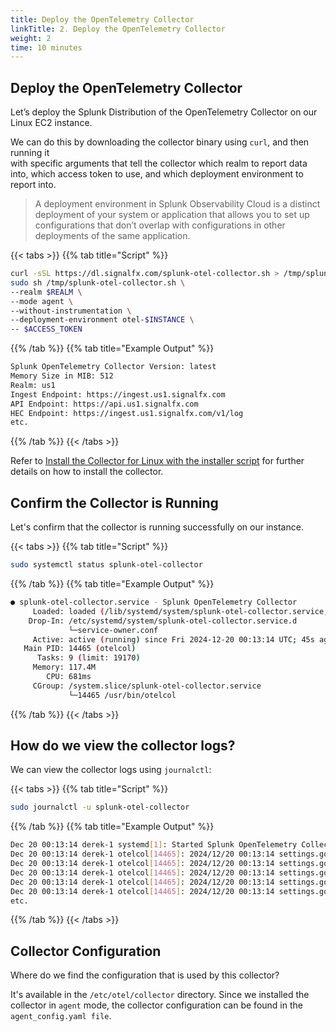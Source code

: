 ```yaml
---
title: Deploy the OpenTelemetry Collector
linkTitle: 2. Deploy the OpenTelemetry Collector
weight: 2
time: 10 minutes
---
```


## Deploy the OpenTelemetry Collector

Let’s deploy the Splunk Distribution of the OpenTelemetry Collector on our Linux EC2 instance. 

We can do this by downloading the collector binary using `curl`, and then running it  
with specific arguments that tell the collector which realm to report data into, which access 
token to use, and which deployment environment to report into. 

> A deployment environment in Splunk Observability Cloud is a distinct deployment of your system 
> or application that allows you to set up configurations that don’t overlap with configurations 
> in other deployments of the same application.

{{< tabs >}}
{{% tab title="Script" %}}

``` bash
curl -sSL https://dl.signalfx.com/splunk-otel-collector.sh > /tmp/splunk-otel-collector.sh; \
sudo sh /tmp/splunk-otel-collector.sh \
--realm $REALM \
--mode agent \
--without-instrumentation \
--deployment-environment otel-$INSTANCE \
-- $ACCESS_TOKEN
```

{{% /tab %}}
{{% tab title="Example Output" %}}

``` bash
Splunk OpenTelemetry Collector Version: latest
Memory Size in MIB: 512
Realm: us1
Ingest Endpoint: https://ingest.us1.signalfx.com
API Endpoint: https://api.us1.signalfx.com
HEC Endpoint: https://ingest.us1.signalfx.com/v1/log
etc. 
```

{{% /tab %}}
{{< /tabs >}}

Refer to [Install the Collector for Linux with the installer script](https://docs.splunk.com/observability/en/gdi/opentelemetry/collector-linux/install-linux.html#otel-install-linux)
for further details on how to install the collector. 

## Confirm the Collector is Running

Let's confirm that the collector is running successfully on our instance. 

{{< tabs >}}
{{% tab title="Script" %}}

``` bash
sudo systemctl status splunk-otel-collector
```

{{% /tab %}}
{{% tab title="Example Output" %}}

``` bash
● splunk-otel-collector.service - Splunk OpenTelemetry Collector
     Loaded: loaded (/lib/systemd/system/splunk-otel-collector.service; enabled; vendor preset: enabled)
    Drop-In: /etc/systemd/system/splunk-otel-collector.service.d
             └─service-owner.conf
     Active: active (running) since Fri 2024-12-20 00:13:14 UTC; 45s ago
   Main PID: 14465 (otelcol)
      Tasks: 9 (limit: 19170)
     Memory: 117.4M
        CPU: 681ms
     CGroup: /system.slice/splunk-otel-collector.service
             └─14465 /usr/bin/otelcol

```

{{% /tab %}}
{{< /tabs >}}

## How do we view the collector logs? 

We can view the collector logs using `journalctl`: 

{{< tabs >}}
{{% tab title="Script" %}}

``` bash
sudo journalctl -u splunk-otel-collector 
```

{{% /tab %}}
{{% tab title="Example Output" %}}

``` bash
Dec 20 00:13:14 derek-1 systemd[1]: Started Splunk OpenTelemetry Collector.
Dec 20 00:13:14 derek-1 otelcol[14465]: 2024/12/20 00:13:14 settings.go:483: Set config to /etc/otel/collector/agent_config.yaml
Dec 20 00:13:14 derek-1 otelcol[14465]: 2024/12/20 00:13:14 settings.go:539: Set memory limit to 460 MiB
Dec 20 00:13:14 derek-1 otelcol[14465]: 2024/12/20 00:13:14 settings.go:524: Set soft memory limit set to 460 MiB
Dec 20 00:13:14 derek-1 otelcol[14465]: 2024/12/20 00:13:14 settings.go:373: Set garbage collection target percentage (GOGC) to 400
Dec 20 00:13:14 derek-1 otelcol[14465]: 2024/12/20 00:13:14 settings.go:414: set "SPLUNK_LISTEN_INTERFACE" to "127.0.0.1"
etc. 
```

{{% /tab %}}
{{< /tabs >}}

## Collector Configuration

Where do we find the configuration that is used by this collector? 

It's available in the `/etc/otel/collector` directory.  Since we installed the 
collector in `agent` mode, the collector configuration can be found in the 
`agent_config.yaml file`. 

